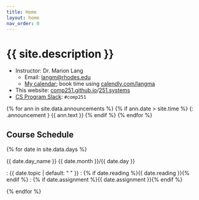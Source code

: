 ```yaml
---
title: Home
layout: home
nav_order: 0
---
```


# {{ site.description }}

* Instructor: Dr. Marion Lang
  * Email: [langm@rhodes.edu](mailto:langm@rhodes.edu)
  * [My calendar](https://tinyr.us/lang-cal); book time
    using [calendly.com/langma](https://calendly.com/lang-cal)
* This website: [comp251.github.io](https://comp251.github.io)/[251.systems](http://251.systems)
* [CS Program Slack](https://rhodes-cs.slack.com): `#comp251`

{% for ann in site.data.announcements %}
{% if ann.date > site.time %}
{: .announcement }
{{ ann.text }}
{% endif %}
{% endfor %}

## Course Schedule

<div class="module" markdown="1">

{% for date in site.data.days %}

{{ date.day_name }} {{ date.month }}/{{ date.day }}

: {{ date.topic | default: "&nbsp;" }}
  : {% if date.reading %}{{ date.reading }}{% endif %}
  : {% if date.assignment %}{{ date.assignment }}{% endif %}

{% endfor %}

</div>
